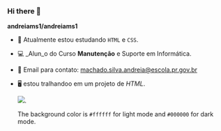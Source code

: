 ### Hi there 👋


**andreiams1/andreiams1** 

- 🔭 Atualmente estou estudando `HTML` e `CSS`.
- 💻 _Alun_o do Curso **Manutenção** e Suporte em Informática.
- 📧 Email para contato: machado.silva.andreia@escola.pr.gov.br
- 🖥️ estou tralhandoo em um projeto de _HTML_.

  ![](https://tenor.com/pt-BR/view/bear-done-typing-slow-sugar-bear-gif-15436243).

  The background color is `#ffffff` for light mode and `#000000` for dark mode.
